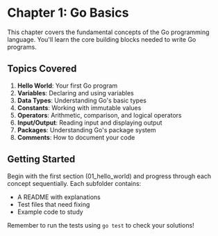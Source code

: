 # Chapter 1: Go Basics

This chapter covers the fundamental concepts of the Go programming language. You'll learn the core building blocks needed to write Go programs.

## Topics Covered

1. **Hello World**: Your first Go program
2. **Variables**: Declaring and using variables
3. **Data Types**: Understanding Go's basic types
4. **Constants**: Working with immutable values
5. **Operators**: Arithmetic, comparison, and logical operators
6. **Input/Output**: Reading input and displaying output
7. **Packages**: Understanding Go's package system
8. **Comments**: How to document your code

## Getting Started

Begin with the first section (01_hello_world) and progress through each concept sequentially. Each subfolder contains:

- A README with explanations
- Test files that need fixing
- Example code to study

Remember to run the tests using `go test` to check your solutions! 